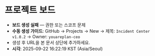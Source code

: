 # 프로젝트 보드
- **보드 생성 실패** — 권한 또는 스코프 문제
- **수동 생성 가이드**: GitHub → Projects → New → 제목: `Incident Center v1.0.2` → Owner: `youareplan-ceo`
- 생성 후 URL을 본 문서 상단에 추가하세요.
- **시각**: 2025-09-22 16:22:19 KST (Asia/Seoul)
